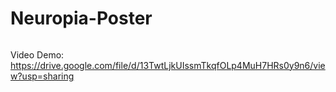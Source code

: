 # Neuropia-Poster

######
Video Demo:
https://drive.google.com/file/d/13TwtLjkUIssmTkqfOLp4MuH7HRs0y9n6/view?usp=sharing
